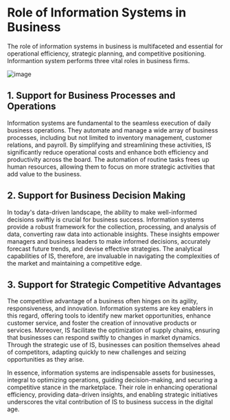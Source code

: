  # Role of Information Systems in Business
The role of information systems in business is multifaceted and essential for operational efficiency, strategic planning, and competitive positioning. Informantion system performs three vital roles in business firms.


 ![image](https://github.com/Collegehive/Notes/assets/159722383/0758fa81-fa65-4bc9-9506-24dc784aed30)

 
 

## 1. Support for Business Processes and Operations

Information systems are fundamental to the seamless execution of daily business operations. They automate and manage a wide array of business processes, including but not limited to inventory management, customer relations, and payroll. By simplifying and streamlining these activities, IS significantly reduce operational costs and enhance both efficiency and productivity across the board. The automation of routine tasks frees up human resources, allowing them to focus on more strategic activities that add value to the business.

## 2. Support for Business Decision Making

In today's data-driven landscape, the ability to make well-informed decisions swiftly is crucial for business success. Information systems provide a robust framework for the collection, processing, and analysis of data, converting raw data into actionable insights. These insights empower managers and business leaders to make informed decisions, accurately forecast future trends, and devise effective strategies. The analytical capabilities of IS, therefore, are invaluable in navigating the complexities of the market and maintaining a competitive edge.

## 3. Support for Strategic Competitive Advantages

The competitive advantage of a business often hinges on its agility, responsiveness, and innovation. Information systems are key enablers in this regard, offering tools to identify new market opportunities, enhance customer service, and foster the creation of innovative products or services. Moreover, IS facilitate the optimization of supply chains, ensuring that businesses can respond swiftly to changes in market dynamics. Through the strategic use of IS, businesses can position themselves ahead of competitors, adapting quickly to new challenges and seizing opportunities as they arise.

In essence, information systems are indispensable assets for businesses, integral to optimizing operations, guiding decision-making, and securing a competitive stance in the marketplace. Their role in enhancing operational efficiency, providing data-driven insights, and enabling strategic initiatives underscores the vital contribution of IS to business success in the digital age.

 


